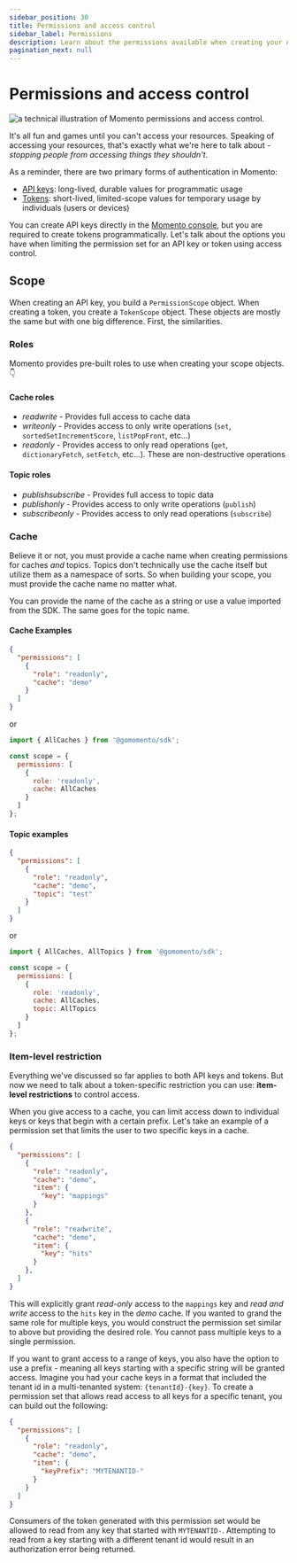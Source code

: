```yaml
---
sidebar_position: 30
title: Permissions and access control
sidebar_label: Permissions
description: Learn about the permissions available when creating your API keys and tokens to control access to Momento resources.
pagination_next: null
---
```


# Permissions and access control

![a technical illustration of Momento permissions and access control.](@site/static/img/permissions-page.jpg)

It's all fun and games until you can't access your resources. Speaking of accessing your resources, that's exactly what we're here to talk about - *stopping people from accessing things they shouldn't.*

As a reminder, there are two primary forms of authentication in Momento:

* [API keys](./api-keys.md): long-lived, durable values for programmatic usage
* [Tokens](./tokens.md): short-lived, limited-scope values for temporary usage by individuals (users or devices)

You can create API keys directly in the [Momento console](https://console.gomomento.com/tokens), but you are required to create tokens programmatically. Let's talk about the options you have when limiting the permission set for an API key or token using access control.

## Scope

When creating an API key, you build a `PermissionScope` object. When creating a token, you create a `TokenScope` object. These objects are mostly the same but with one big difference. First, the similarities.

### Roles

Momento provides pre-built roles to use when creating your scope objects. 👇

#### Cache roles

* *readwrite* - Provides full access to cache data
* *writeonly* - Provides access to only write operations (`set`, `sortedSetIncrementScore`, `listPopFront`, etc...)
* *readonly* - Provides access to only read operations (`get`, `dictionaryFetch`, `setFetch`, etc...). These are non-destructive operations

#### Topic roles

* *publishsubscribe* - Provides full access to topic data
* *publishonly* - Provides access to only write operations (`publish`)
* *subscribeonly* - Provides access to only read operations (`subscribe`)

### Cache

Believe it or not, you must provide a cache name when creating permissions for caches *and* topics. Topics don't technically use the cache itself but utilize them as a namespace of sorts. So when building your scope, you must provide the cache name no matter what.

You can provide the name of the cache as a string or use a value imported from the SDK. The same goes for the topic name.

#### Cache Examples

```json
{
  "permissions": [
    {
      "role": "readonly",
      "cache": "demo"
    }
  ]
}
```

or

```JavaScript
import { AllCaches } from '@gomomento/sdk';

const scope = {
  permissions: [
    {
      role: 'readonly',
      cache: AllCaches
    }
  ]
};
```

#### Topic examples

```json
{
  "permissions": [
    {
      "role": "readonly",
      "cache": "demo",
      "topic": "test"
    }
  ]
}
```

or

```JavaScript
import { AllCaches, AllTopics } from '@gomomento/sdk';

const scope = {
  permissions: [
    {
      role: 'readonly',
      cache: AllCaches,
      topic: AllTopics
    }
  ]
};
```

### Item-level restriction

Everything we've discussed so far applies to both API keys and tokens. But now we need to talk about a token-specific restriction you can use: **item-level restrictions** to control access.

When you give access to a cache, you can limit access down to individual keys or keys that begin with a certain prefix. Let's take an example of a permission set that limits the user to two specific keys in a cache.

```json
{
  "permissions": [
    {
      "role": "readonly",
      "cache": "demo",
      "item": {
        "key": "mappings"
      }
    },
    {
      "role": "readwrite",
      "cache": "demo",
      "item": {
        "key": "hits"
      }
    },
  ]
}
```

This will explicitly grant *read-only* access to the `mappings` key and *read and write* access to the `hits` key in the *demo* cache. If you wanted to grand the same role for multiple keys, you would construct the permission set similar to above but providing the desired role. You cannot pass multiple keys to a single permission.

If you want to grant access to a range of keys, you also have the option to use a prefix - meaning all keys starting with a specific string will be granted access. Imagine you had your cache keys in a format that included the tenant id in a multi-tenanted system: `{tenantId}-{key}`. To create a permission set that allows read access to all keys for a specific tenant, you can build out the following:

```json
{
  "permissions": [
    {
      "role": "readonly",
      "cache": "demo",
      "item": {
        "keyPrefix": "MYTENANTID-"
      }
    }
  ]
}
```

Consumers of the token generated with this permission set would be allowed to read from any key that started with `MYTENANTID-`. Attempting to read from a key starting with a different tenant id would result in an authorization error being returned.

